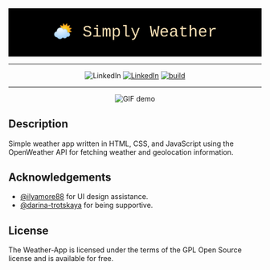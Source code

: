 <div align="center">
<img src="https://github.com/gkorzan/weather-app/blob/main/banner.png" align="center" alt="Simple Weather">

---

![LinkedIn](https://img.shields.io/github/languages/top/gkorzan/weather-app?style=for-the-badge) [![LinkedIn](https://img.shields.io/badge/LinkedIn-0077B5?style=for-the-badge&logo=linkedin&logoColor=white)](https://www.linkedin.com/in/gleb-korzan-4654081a4/) [![build](https://img.shields.io/badge/-Click%20to%20test%20it-green?style=for-the-badge)](https://gkorzan.github.io/weather-app/)

---

![GIF demo](https://github.com/gkorzan/weather-app/blob/main/weather_presentation.gif)
</div>

**Description**
---
Simple weather app written in HTML, CSS, and JavaScript using the OpenWeather API for fetching weather and geolocation information.

**Acknowledgements**
---

+ [@ilyamore88](https://github.com/ilyamore88) for UI design assistance.
+ [@darina-trotskaya](https://github.com/darina-trotskaya) for being supportive.


**License**
---
The Weather-App is licensed under the terms of the GPL Open Source license and is available for free.
